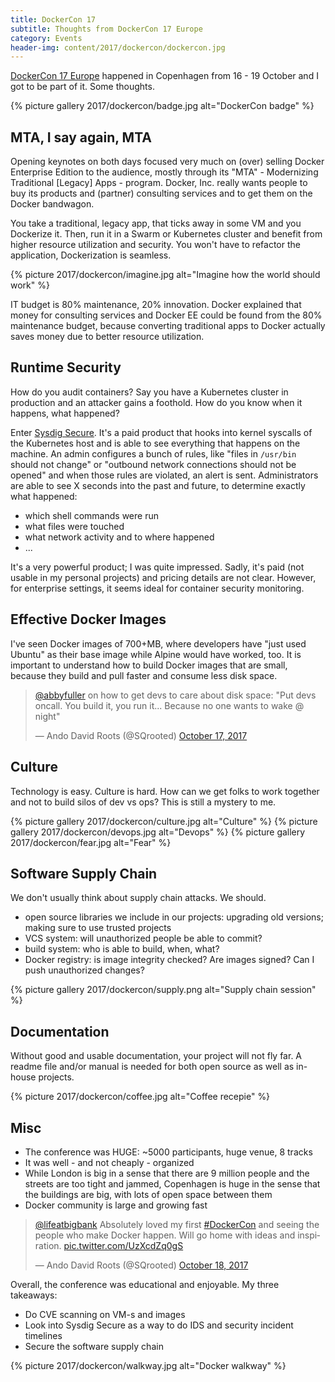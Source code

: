 ```yaml
---
title: DockerCon 17
subtitle: Thoughts from DockerCon 17 Europe
category: Events
header-img: content/2017/dockercon/dockercon.jpg
---
```


[DockerCon 17 Europe](https://europe-2017.dockercon.com) happened in Copenhagen
from 16 - 19 October and I got to be part of it. Some thoughts.

{% picture gallery 2017/dockercon/badge.jpg alt="DockerCon badge" %}

## MTA, I say again, MTA

Opening keynotes on both days focused very much on (over) selling Docker Enterprise Edition to the audience, mostly through its "MTA" - Modernizing Traditional [Legacy] Apps - program. Docker, Inc. really wants people to buy its products and (partner) consulting services and to get them on the Docker bandwagon.

You take a traditional, legacy app, that ticks away in some VM and you Dockerize it. Then, run it in a Swarm or Kubernetes cluster and benefit from higher resource utilization and security. You won't have to refactor the application, Dockerization is seamless.

{% picture 2017/dockercon/imagine.jpg alt="Imagine how the world should work" %}

IT budget is 80% maintenance, 20% innovation. Docker explained that money for consulting services and Docker EE could be found from the 80% maintenance budget, because converting traditional apps to Docker actually saves money due to better resource utilization.

## Runtime Security

How do you audit containers? Say you have a Kubernetes cluster in production and an attacker gains a foothold. How do you know when it happens, what happened?

Enter [Sysdig Secure](https://sysdig.com/product/secure). It's a paid product that hooks into kernel syscalls of the Kubernetes
host and is able to see everything that happens on the machine. An admin configures a bunch of rules, like "files in `/usr/bin` should not change" or "outbound network connections should not be opened" and when those rules are violated, an alert is sent. Administrators are able to see X seconds into the past and future, to determine exactly what happened:

- which shell commands were run
- what files were touched
- what network activity and to where happened
- ...

It's a very powerful product; I was quite impressed. Sadly, it's paid (not usable in my personal projects) and pricing details are not clear. However, for enterprise settings, it seems ideal for container security monitoring.

## Effective Docker Images

I've seen Docker images of 700+MB, where developers have "just used Ubuntu" as their base image while Alpine would have worked, too. It is important to understand how to build Docker images that are small, because they build and pull faster and consume less disk space.

<blockquote class="twitter-tweet" data-lang="en"><p lang="en" dir="ltr"><a href="https://twitter.com/abbyfuller?ref_src=twsrc%5Etfw">@abbyfuller</a> on how to get devs to care about disk space: &quot;Put devs oncall. You build it, you run it... Because no one wants to wake @ night&quot;</p>&mdash; Ando David Roots (@SQrooted) <a href="https://twitter.com/SQrooted/status/920284177999818752?ref_src=twsrc%5Etfw">October 17, 2017</a></blockquote>
<script async src="//platform.twitter.com/widgets.js" charset="utf-8"></script>

## Culture

Technology is easy. Culture is hard. How can we get folks to work together and not to build silos of dev vs ops? This is still a mystery to me.

{% picture gallery 2017/dockercon/culture.jpg alt="Culture" %}
{% picture gallery 2017/dockercon/devops.jpg alt="Devops" %}
{% picture gallery 2017/dockercon/fear.jpg alt="Fear" %}

## Software Supply Chain

We don't usually think about supply chain attacks. We should.

- open source libraries we include in our projects: upgrading old versions; making sure to use trusted projects
- VCS system: will unauthorized people be able to commit?
- build system: who is able to build, when, what?
- Docker registry: is image integrity checked? Are images signed? Can I push unauthorized changes?

{% picture gallery 2017/dockercon/supply.png alt="Supply chain session" %}

## Documentation

Without good and usable documentation, your project will not fly far. A readme file and/or manual is needed for
both open source as well as in-house projects.

{% picture 2017/dockercon/coffee.jpg alt="Coffee recepie" %}

## Misc 

- The conference was HUGE: ~5000 participants, huge venue, 8 tracks
- It was well - and not cheaply - organized
- While London is big in a sense that there are 9 million people and the streets are too tight and jammed, Copenhagen is huge in the sense that the buildings are big, with lots of open space between them
- Docker community is large and growing fast

<blockquote class="twitter-tweet" data-lang="en"><p lang="en" dir="ltr"><a href="https://twitter.com/lifeatbigbank?ref_src=twsrc%5Etfw">@lifeatbigbank</a> Absolutely loved my first <a href="https://twitter.com/hashtag/DockerCon?src=hash&amp;ref_src=twsrc%5Etfw">#DockerCon</a> and seeing the people who make Docker happen. Will go home with ideas and inspiration. <a href="https://t.co/UzXcdZq0gS">pic.twitter.com/UzXcdZq0gS</a></p>&mdash; Ando David Roots (@SQrooted) <a href="https://twitter.com/SQrooted/status/920693726221094912?ref_src=twsrc%5Etfw">October 18, 2017</a></blockquote>
<script async src="//platform.twitter.com/widgets.js" charset="utf-8"></script>

Overall, the conference was educational and enjoyable. My three takeaways:

- Do CVE scanning on VM-s and images
- Look into Sysdig Secure as a way to do IDS and security incident timelines
- Secure the software supply chain

{% picture 2017/dockercon/walkway.jpg alt="Docker walkway" %}
